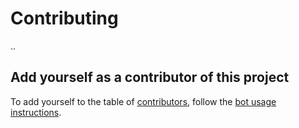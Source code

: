 # Contributing

..

## Add yourself as a contributor of this project

To add yourself to the table of [contributors](CONTRIBUTORS.md), follow the [bot usage instructions](https://allcontributors.org/docs/en/bot/usage).

